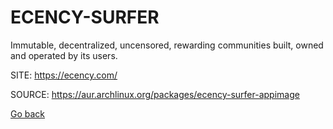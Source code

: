 # ECENCY-SURFER

 Immutable, decentralized, uncensored, rewarding communities built, 
 owned and operated by its users.

 SITE: https://ecency.com/

 SOURCE: https://aur.archlinux.org/packages/ecency-surfer-appimage

 [Go back](https://portable-linux-apps.github.io/apps.html)
